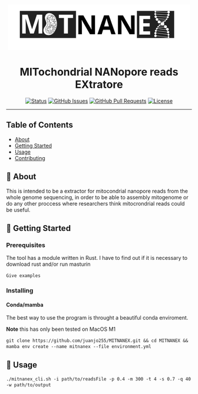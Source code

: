 <p align="center"><img src="images/MITNANEX.png" alt="MITNANEX"></p>

<h1 align="center">MITochondrial NANopore reads EXtratore</h3>

<div align="center">

  [![Status](https://img.shields.io/badge/status-active-success.svg)]() 
  [![GitHub Issues](https://img.shields.io/github/issues/kylelobo/The-Documentation-Compendium.svg)](https://github.com/kylelobo/The-Documentation-Compendium/issues)
  [![GitHub Pull Requests](https://img.shields.io/github/issues-pr/kylelobo/The-Documentation-Compendium.svg)](https://github.com/kylelobo/The-Documentation-Compendium/pulls)
  [![License](https://img.shields.io/badge/license-MIT-blue.svg)](/LICENSE)

</div>

---

## Table of Contents
+ [About](#about)
+ [Getting Started](#getting_started)
+ [Usage](#usage)
+ [Contributing](../CONTRIBUTING.md)

## 🧐 About <a name = "about"></a>
This is intended to be a extractor for mitocondrial nanopore reads from the whole genome sequencing, in order to be able to assembly mitogenome or do any other proccess where researchers think mitocrondrial reads could be useful.

## 🏁 Getting Started <a name = "getting_started"></a>

### Prerequisites
The tool has a module written in Rust. I have to find out if it is necessary to download rust and/or run masturin
```
Give examples
```

### Installing

#### Conda/mamba

The best way to use the program is throught a beautiful conda enviroment.

**Note** this has only been tested on MacOS M1

```
git clone https://github.com/juanjo255/MITNANEX.git && cd MITNANEX && mamba env create --name mitnanex --file environment.yml
```

## 🎈 Usage <a name="usage"></a>

```
./mitnanex_cli.sh -i path/to/readsFile -p 0.4 -m 300 -t 4 -s 0.7 -q 40 -w path/to/output
```
